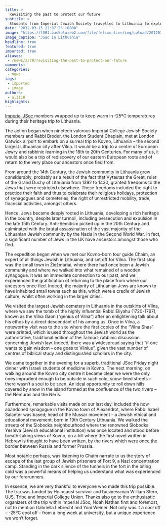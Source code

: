 ```yaml
---
title: >
  Revisiting the past to protect our future
subtitle: >
  Students from Imperial Jewish Society travelled to Lithuania to explore the country’s Jewish heritage. JSoc member Andrea Levy describes the experience of revisiting the past
date: "2012-03-15 21:07:26 +0000"
image: "https://f001.backblazeb2.com/file/felixonline/img/upload/201203152104-ig711-levy.jpg"
image_caption: "JSoc in Lithuania"
headline: true
featured: true
imported: true
aliases:
 - /news/2370/revisiting-the-past-to-protect-our-future
comments:
categories:
 - news
tags:
 - imported
 - image
authors:
 - al3110
highlights:
---
```


[Imperial JSoc ](http://www.union.ic.ac.uk/scc/jewish/)members wrapped up to keep warm in -25ºC temperatures during their heritage trip to Lithuania.

The action began when nineteen valorous Imperial College Jewish Society members and Rabbi Broder, the London Student Chaplain, met at London Gatwick airport to embark on a surreal trip to Kovno, Lithuania – the second largest Lithuanian city after Vilna. It would be a trip to a centre of European Jewry and rabbinic learning in the 18th to 20th Centuries. For many of us, it would also be a trip of rediscovery of our eastern European roots and of return to the very place our ancestors once fled from.

From around the 14th Century, the Jewish community in Lithuania grew considerably, probably as a result of the fact that Vytautas the Great, ruler of the Grand Duchy of Lithuania from 1392 to 1430, granted freedoms to the Jews that were restricted elsewhere. These freedoms included the right to practice their faith and thus to celebrate their religious holidays, protection of synagogues and cemeteries, the right of unrestricted mobility, trade, financial activities, amongst others.

Hence, Jews became deeply rooted in Lithuania, developing a rich heritage in the country, despite later turmoil, including persecution and expulsion in the late 15th Century. Anti-Semitism picked up in the 20th Century and culminated with the brutal assassination of the vast majority of the Lithuanian Jewish community by the Nazis in the Second World War. In fact, a significant number of Jews in the UK have ancestors amongst those who fled.

The expedition began when we met our Kovno-born tour guide Chaim, an expert of all things Jewish in Lithuania, and set off for Vilna. The first stop was the small town in Žiežmariai, where there had once been a Jewish community and where we walked into what remained of a wooden synagogue. It was an immediate connection to our past, and we experienced the gratification of returning to the place from where our ancestors once fled. Indeed, the majority of Lithuanian Jews are known to have inhabited small towns such as this, which were a cradle of Jewish culture, whilst often working in the larger cities.

We visited the largest Jewish cemetery in Lithuania in the outskirts of Vilna, where we saw the tomb of the highly influential Rabbi Eliyahu (1720-1797), known as the Vilna Gaon (“genius of Vilna”) after an enlightening talk about his ethos by a direct descendant of his among us. Once in Vilna, a noteworthy visit was to the site where the first copies of the “Vilna Shas” were printed, which is used throughout the Jewish world as the authoritative, traditional edition of the Talmud; rabbinic discussion concerning Jewish law. Indeed, there was a widespread saying that “if one wants to gain wisdom – one goes to Vilnius”, given the vast number of centres of biblical study and distinguished scholars in the city.

We came together in the evening for a superb, traditional JSoc Friday night dinner with Israeli students of medicine in Kovno. The next morning, on walking around the Kovno city centre it became clear we were the only ones imprudent enough to be outside in such cold, snow-lined streets – there wasn’t a soul to be seen. An ideal opportunity to roll down hills covered by snow in the island formed at the confluence of the two rivers – the Nemuras and the Neris.

Furthermore, remarkable visits made on our last day, included the now abandoned synagogue in the Kovno town of Alexandrot, where Rabbi Israel Salanter was based; head of the Mussar movement – a Jewish ethical and educational movement, born in 19th Century Lithuania. We walked the streets of the Slobodka neighbourhood where the renowned Slobodka Yeshiva (Jewish educational institution) was once located and stood before breath-taking views of Kovno, on a hill where the first novel written in Hebrew is thought to have been written, by the rivers which were once the border between Russia and former Prussia.

Most notable perhaps, was listening to Chaim narrate to us the story of escape of the last group of Jewish prisoners of Fort 9, a Nazi concentration camp. Standing in the dark silence of the tunnels in the fort in the biting cold was a powerful means of helping us understand what was experienced by our forerunners.

In essence, we are very thankful to everyone who made this trip possible. The trip was funded by Holocaust survivor and businessman William Stern, UJS, Tribe and Imperial College Union. Thanks also go to the enthusiastic organizers of the trip within Imperial JSoc, Noah Nathan first and foremost, not to mention Gabriella Lebrecht and Yoni Weiner. Not only was it a cool off – -25ºC cool off – from a long week at university, but a unique experience we won’t forget.
